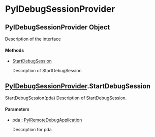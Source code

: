 # PyIDebugSessionProvider


## PyIDebugSessionProvider Object

Description of the interface

#### Methods

  - [StartDebugSession](PyIDebugSessionProvider.md#pyidebugsessionproviderstartdebugsession)

    Description of StartDebugSession&nbsp;


## [PyIDebugSessionProvider](PyIDebugSessionProvider.md#pyidebugsessionprovider)\.StartDebugSession

StartDebugSession\(pda\)
Description of StartDebugSession\.

#### Parameters

  - pda : [PyIRemoteDebugApplication](PyIRemoteDebugApplication.md)

    Description for pda